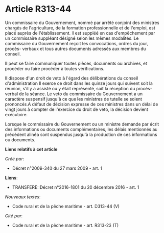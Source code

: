 # Article R313-44

Un commissaire du Gouvernement, nommé par arrêté conjoint des ministres chargés de l'agriculture, de la formation
professionnelle et de l'emploi, est placé auprès de l'établissement. Il est suppléé en cas d'empêchement par un commissaire
suppléant désigné selon les mêmes modalités. Le commissaire du Gouvernement reçoit les convocations, ordres du jour, procès-
verbaux et tous autres documents adressés aux membres du conseil. 

Il peut se faire communiquer toutes pièces, documents ou archives, et procéder ou faire procéder à toutes vérifications. 

Il dispose d'un droit de veto à l'égard des délibérations du conseil d'administration Il exerce ce droit dans les quinze
jours qui suivent soit la réunion, s'il y a assisté ou y était représenté, soit la réception du procès-verbal de la séance.
Le veto du commissaire du Gouvernement a un caractère suspensif jusqu'à ce que les ministres de tutelle se soient prononcés.A
défaut de décision expresse de ces ministres dans un délai de vingt jours à compter de l'exercice du droit de veto, la
décision devient exécutoire. 

Lorsque le commissaire du Gouvernement ou un ministre demande par écrit des informations ou documents complémentaires, les
délais mentionnés au précédent alinéa sont suspendus jusqu'à la production de ces informations ou documents.

**Liens relatifs à cet article**

_Créé par_:

  - Décret n°2009-340 du 27 mars 2009 - art. 1

**Liens**:

  - TRANSFERE: Décret n°2016-1801 du 20 décembre 2016 - art. 1

_Nouveaux textes_:

  - Code rural et de la pêche maritime - art. D313-44 (V)

_Cité par_:

  - Code rural et de la pêche maritime - art. R313-23 (T)
